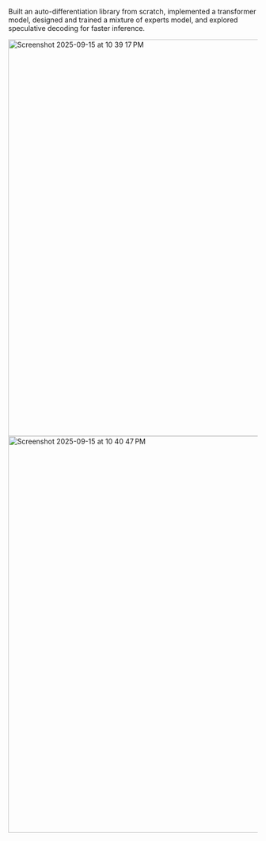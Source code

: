 Built an auto-differentiation library from scratch, implemented a transformer model, designed and trained a mixture of experts model, and explored speculative decoding for faster inference.

<img width="800" alt="Screenshot 2025-09-15 at 10 39 17 PM" src="https://github.com/user-attachments/assets/572d6cb0-38bb-45ef-ae34-9306ddddc582" />
<img width="800" alt="Screenshot 2025-09-15 at 10 40 47 PM" src="https://github.com/user-attachments/assets/e6c75994-c9b1-4443-905c-81b095f1494a" />
